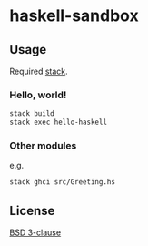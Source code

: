# haskell-sandbox
## Usage
Required [stack](https://github.com/commercialhaskell/stack).

### Hello, world!
```sh
stack build
stack exec hello-haskell
```

### Other modules
e.g.
```sh
stack ghci src/Greeting.hs
```

## License
[BSD 3-clause](LICENSE)
